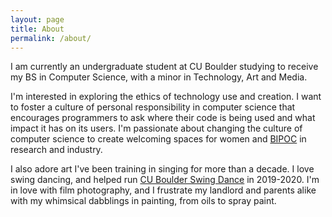```yaml
---
layout: page
title: About
permalink: /about/
---
```


I am currently an undergraduate student at CU Boulder studying to receive my BS in Computer Science, with a minor in Technology, Art and Media.

I'm interested in exploring the ethics of technology use and creation. I want to foster a culture of personal responsibility in computer science that encourages programmers to ask where their code is being used and what impact it has on its users. I'm passionate about changing the culture of computer science to create welcoming spaces for women and [BIPOC](https://www.nytimes.com/article/what-is-bipoc.html) in research and industry.

I also adore art I've been training in singing for more than a decade. I love swing dancing, and helped run [CU Boulder Swing Dance](https://www.facebook.com/cuswingdance/) in 2019-2020. I'm in love with film photography, and I frustrate my landlord and parents alike with my whimsical dabblings in painting, from oils to spray paint.
